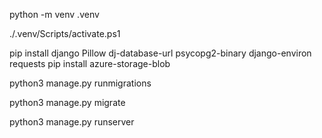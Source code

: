 

python -m venv .venv

./.venv/Scripts/activate.ps1

pip install django Pillow dj-database-url psycopg2-binary django-environ requests
pip install azure-storage-blob

python3 manage.py runmigrations

python3 manage.py migrate

python3 manage.py runserver
